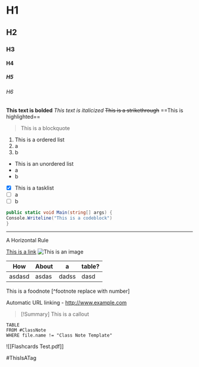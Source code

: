 # H1
## H2
### H3
#### H4
##### H5
###### H6

**This text is bolded**
*This text is italicized*
~~This is a strikethrough~~
==This is highlighted==
> This is a blockquote

1. This is a ordered list
1. a
1. b

- This is an unordered list
- a
- b

- [x] This is a tasklist
- [ ] a
- [ ] b

```csharp
public static void Main(string[] args) {
Console.Writeline("This is a codeblock")
}
```

---
A Horizontal Rule

[This is a link]("https://www.google.com")
![This is an image]("https://tr.rbxcdn.com/dd30286e6c542e948ee400860deecee0/768/432/Image/Png")


| How | About | a | table? |
| ----|-------|---|--------|
|asdasd|asdas|dadss|dasd|

This is a foodnote [^footnote replace with number]

Automatic URL linking - http://www.example.com

> [!Summary]
> This is a callout

```dataview
TABLE
FROM #ClassNote
WHERE file.name != "Class Note Template"
```

![[Flashcards Test.pdf]]

#ThisIsATag
